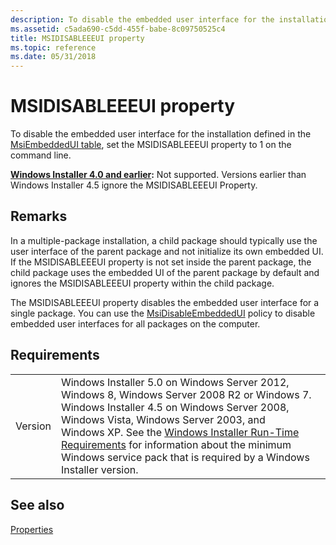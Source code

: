 ```yaml
---
description: To disable the embedded user interface for the installation defined in the MsiEmbeddedUI table, set the MSIDISABLEEEUI property to 1 on the command line.
ms.assetid: c5ada690-c5dd-455f-babe-8c09750525c4
title: MSIDISABLEEEUI property
ms.topic: reference
ms.date: 05/31/2018
---
```


# MSIDISABLEEEUI property

To disable the embedded user interface for the installation defined in the [MsiEmbeddedUI table](msiembeddedui-table.md), set the MSIDISABLEEEUI property to 1 on the command line.

**[Windows Installer 4.0 and earlier](not-supported-in-windows-installer-4-0.md):** Not supported. Versions earlier than Windows Installer 4.5 ignore the MSIDISABLEEEUI Property.

## Remarks

In a multiple-package installation, a child package should typically use the user interface of the parent package and not initialize its own embedded UI. If the MSIDISABLEEEUI property is not set inside the parent package, the child package uses the embedded UI of the parent package by default and ignores the MSIDISABLEEEUI property within the child package.

The MSIDISABLEEEUI property disables the embedded user interface for a single package. You can use the [MsiDisableEmbeddedUI](msidisableembeddedui.md) policy to disable embedded user interfaces for all packages on the computer.

## Requirements



|                    |                                                                                                                                                                                                                                                                                                                                                                                                    |
|--------------------|----------------------------------------------------------------------------------------------------------------------------------------------------------------------------------------------------------------------------------------------------------------------------------------------------------------------------------------------------------------------------------------------------|
| Version<br/> | Windows Installer 5.0 on Windows Server 2012, Windows 8, Windows Server 2008 R2 or Windows 7. Windows Installer 4.5 on Windows Server 2008, Windows Vista, Windows Server 2003, and Windows XP. See the [Windows Installer Run-Time Requirements](windows-installer-portal.md) for information about the minimum Windows service pack that is required by a Windows Installer version.<br/> |



## See also

<dl> <dt>

[Properties](properties.md)
</dt> </dl>

 

 




